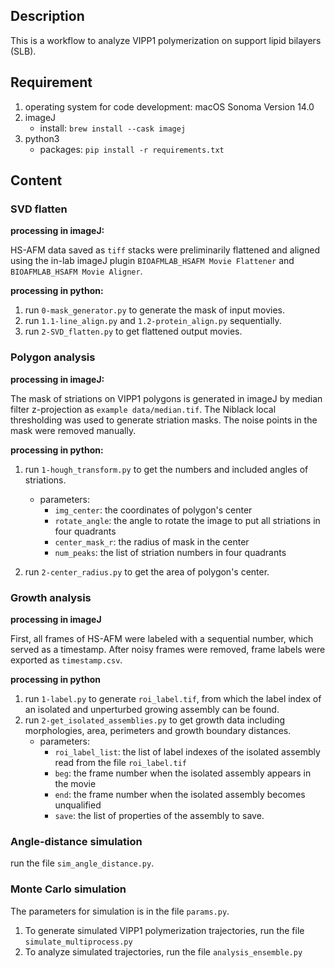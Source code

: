 ## Description ##

This is a workflow to analyze VIPP1 polymerization on support lipid bilayers (SLB).

## Requirement ##

1. operating system for code development: macOS Sonoma Version 14.0
2. imageJ
    - install: `brew install --cask imagej`
3. python3
    - packages: `pip install -r requirements.txt`

## Content ##

### SVD flatten ###

**processing in imageJ:**

HS-AFM data saved as `tiff` stacks were preliminarily flattened and aligned using the in-lab imageJ plugin `BIOAFMLAB_HSAFM Movie Flattener` and `BIOAFMLAB_HSAFM Movie Aligner`.

**processing in python:**

1. run `0-mask_generator.py` to generate the mask of input movies.
2. run `1.1-line_align.py` and `1.2-protein_align.py` sequentially.
3. run `2-SVD_flatten.py` to get flattened output movies.

### Polygon analysis ###

**processing in imageJ:**

The mask of striations on VIPP1 polygons is generated in imageJ by median filter z-projection as `example data/median.tif`. The Niblack local thresholding was used to generate striation masks. The noise points in the mask were removed manually.

**processing in python:**

1. run `1-hough_transform.py` to get the numbers and included angles of striations.
    - parameters:
        - `img_center`: the coordinates of polygon's center
        - `rotate_angle`: the angle to rotate the image to put all striations in four quadrants
        - `center_mask_r`: the radius of mask in the center
        - `num_peaks`: the list of striation numbers in four quadrants

2. run `2-center_radius.py` to get the area of polygon's center.

### Growth analysis ###

**processing in imageJ**

First, all frames of HS-AFM were labeled with a sequential number, which served as a timestamp. After noisy frames were removed, frame labels were exported as `timestamp.csv`.

**processing in python**

1. run `1-label.py` to generate `roi_label.tif`, from which the label index of an isolated and unperturbed growing assembly can be found.
2. run `2-get_isolated_assemblies.py` to get growth data including morphologies, area, perimeters and growth boundary distances.
    - parameters: 
        - `roi_label_list`: the list of label indexes of the isolated assembly read from the file `roi_label.tif`
        - `beg`: the frame number when the isolated assembly appears in the movie
        - `end`: the frame number when the isolated assembly becomes unqualified
        - `save`: the list of properties of the assembly to save.

### Angle-distance simulation ###

run the file `sim_angle_distance.py`.

### Monte Carlo simulation ###

The parameters for simulation is in the file `params.py`.

1. To generate simulated VIPP1 polymerization trajectories, run the file `simulate_multiprocess.py`
2. To analyze simulated trajectories, run the file `analysis_ensemble.py`
